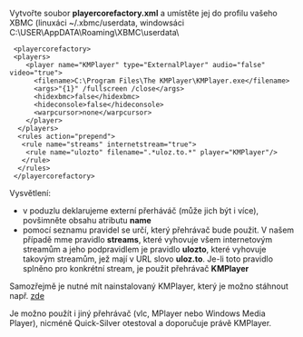 Vytvořte soubor **playercorefactory.xml** a umístěte jej do profilu vašeho XBMC (linuxáci ~/.xbmc/userdata, windowsáci C:\USER\AppDATA\Roaming\XBMC\userdata\

```
 <playercorefactory>
 <players>
    <player name="KMPlayer" type="ExternalPlayer" audio="false" video="true">
      <filename>C:\Program Files\The KMPlayer\KMPlayer.exe</filename>
      <args>"{1}" /fullscreen /close</args>
      <hidexbmc>false</hidexbmc>
      <hideconsole>false</hideconsole>
      <warpcursor>none</warpcursor>
    </player>
  </players>
  <rules action="prepend">
   <rule name="streams" internetstream="true">
    <rule name="ulozto" filename=".*uloz.to.*" player="KMPlayer"/>
   </rule>
  </rules>
 </playercorefactory>
```

Vysvětlení:
  * v poduzlu deklarujeme externí přerháváč (může jich být i více), povšimněte obsahu atributu **name**
  * pomocí seznamu pravidel se určí, který přehrávač bude použit. V našem případě mme pravidlo **streams**, které vyhovuje všem internetovým streamům a jeho podpravidlem je pravidlo **ulozto**, které vyhovuje takovým streamům, jež mají v URL slovo **uloz.to**. Je-li toto pravidlo splněno pro konkrétní stream, je použit přehrávač **KMPlayer**

Samozřejmě je nutné mít nainstalovaný KMPlayer, který je možno stáhnout např. [zde](http://www.stahuj.centrum.cz/multimedia/multimedialni_prehravace/kmplayer/)

Je možno použít i jiný přehrávač (vlc, MPlayer nebo Windows Media Player), nicméně Quick-Silver otestoval a doporučuje právě KMPlayer.